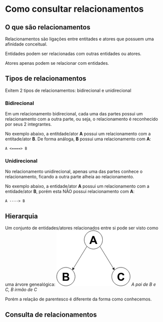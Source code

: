 # Como consultar relacionamentos

## O que são relacionamentos

Relacionamentos são ligações entre entitades e atores que possuem uma afinidade conceitual.

Entidades podem ser relacionadas com outras entidades ou atores.

Atores apenas podem se relacionar com entidades.

## Tipos de relacionamentos
Exitem 2 tipos de relacionamentos: bidirecional e unidirecional

### Bidirecional
Em um relacionamento bidirecional, cada uma das partes possui um relacionamento com a outra parte, ou seja, o relacionamento é reconhecido por seus 2 integrantes.

No exemplo abaixo, a entitdade/ator **A** possui um relacionamento com a entitade/ator **B**. De forma análoga, **B** possui uma relacionamento com **A**:

```
A <====> B
```

### Unidirecional
No relacionamento unidirecional, apenas uma das partes conhece o relacionamento, ficando a outra parte alheia ao relacionamento.

No exemplo abaixo, a entidade/ator **A** possui um relacionamento com a entidade/ator **B**, porém esta NÃO possui relacionamento com **A**:

```
A ----> B
```

## Hierarquia
Um conjunto de entidades/atores relacionados entre si pode ser visto como uma árvore genealógica:
![](../image/rel3.png)
*A pai de B e C, B irmão de C*

Porém a relação de parentesco é diferente da forma como conhecemos.

## Consulta de relacionamentos

